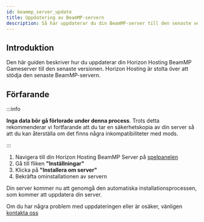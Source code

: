 ```yaml
---
id: beammp_server_update
title: Uppdatering av BeamMP-servern
description: Så här uppdaterar du din BeamMP-server till den senaste versionen
---
```


## Introduktion
Den här guiden beskriver hur du uppdaterar din Horizon Hosting BeamMP Gameserver till den senaste versionen. Horizon Hosting är stolta över att stödja den senaste BeamMP-servern.



## Förfarande
:::info

**Inga data bör gå förlorade under denna process**. Trots detta rekommenderar vi fortfarande att du tar en säkerhetskopia av din server så att du kan återställa om det finns några inkompatibiliteter med mods.

:::

1. Navigera till din Horizon Hosting BeamMP Server på [spelpanelen](https://hrzn.link/panel)
2. Gå till fliken **"Inställningar"**
3. Klicka på **"Installera om server"**
4. Bekräfta ominstallationen av servern

Din server kommer nu att genomgå den automatiska installationsprocessen, som kommer att uppdatera din server.

Om du har några problem med uppdateringen eller är osäker, vänligen [kontakta oss](https://hrzn.link/getting_support)